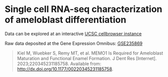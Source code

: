 # Single cell RNA-seq characterization of ameloblast differentiation

Data can be explored at an interactive [UCSC cellbrowser instance](http://ameloblast-cellbrowser.s3-website-us-west-2.amazonaws.com/)

Raw data deposited at the Gene Expression Omnibus: [GSE235869](https://www.ncbi.nlm.nih.gov/geo/query/acc.cgi?acc=GSE235869)

> Kiel M, Wuebker S, Remy MT, et al. MEMO1 Is Required for Ameloblast Maturation and Functional Enamel Formation. J Dent Res [Internet]. 2023;220345231185758. Available from: http://dx.doi.org/10.1177/00220345231185758.

